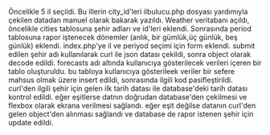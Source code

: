 Öncelikle 5 il seçildi. Bu illerin city_id'leri ilbulucu.php dosyası yardımıyla çekilen datadan manuel olarak bakarak yazıldı.
Weather veritabanı açıldı, öncelikle cities tablosuna şehir adları ve id'leri eklendi.
Sonrasında period tablosuna rapor iştenecek dönemler (anlık, bir gümlük,üç günlük, beş günlük) eklendi.
index.php'ye il ve periyod seçimi için form eklendi.
submit edilen şehir adı kullanılarak curl ile json datası çekildi, sonra object olarak decode edildi.
forecasts adı altında kullanıcıya gösterilecek verileri içeren bir tablo oluşturuldu. 
bu tabloya kullanıcıya gösterileek veriler bir sefere mahsus olmak üzere insert edildi, sonrasında ilgili kod pasifleştirildi.
curl'den ilgili şehir için gelen ilk tarih datası ile database'deki tarih datası kontrol edildi. eğer eşitlerse datnın doğrudan database'den çekilmesi ve flexbox olarak ekrana verilmesi sağlandı.
eğer eşit değilse datanın curl'den gelen object'den alınması sağlandı ve database de rapor istenen şehir için update edildi.

